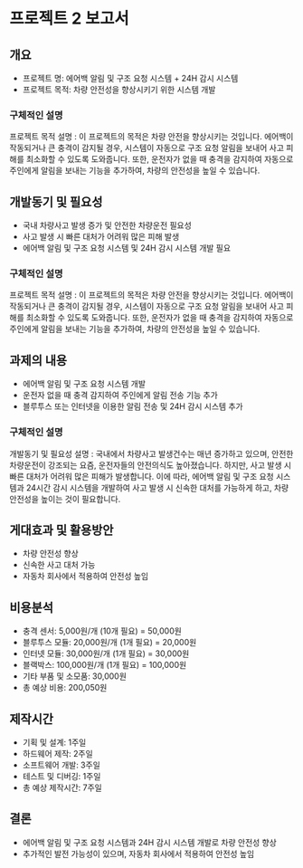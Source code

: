 # 프로젝트 2 보고서

## 개요

-   프로젝트 명: 에어백 알림 및 구조 요청 시스템 + 24H 감시 시스템
-   프로젝트 목적: 차량 안전성을 향상시키기 위한 시스템 개발

### 구체적인 설명

프로젝트 목적 설명 : 이 프로젝트의 목적은 차량 안전을 향상시키는 것입니다. 에어백이 작동되거나 큰 충격이 감지될 경우, 시스템이 자동으로 구조 요청 알림을 보내어 사고 피해를 최소화할 수 있도록 도와줍니다. 또한, 운전자가 없을 때 충격을 감지하여 자동으로 주인에게 알림을 보내는 기능을 추가하여, 차량의 안전성을 높일 수 있습니다.

## 개발동기 및 필요성

-   국내 차량사고 발생 증가 및 안전한 차량운전 필요성
-   사고 발생 시 빠른 대처가 어려워 많은 피해 발생
-   에어백 알림 및 구조 요청 시스템 및 24H 감시 시스템 개발 필요

### 구체적인 설명

프로젝트 목적 설명 : 이 프로젝트의 목적은 차량 안전을 향상시키는 것입니다. 에어백이 작동되거나 큰 충격이 감지될 경우, 시스템이 자동으로 구조 요청 알림을 보내어 사고 피해를 최소화할 수 있도록 도와줍니다. 또한, 운전자가 없을 때 충격을 감지하여 자동으로 주인에게 알림을 보내는 기능을 추가하여, 차량의 안전성을 높일 수 있습니다.

## 과제의 내용

-   에어백 알림 및 구조 요청 시스템 개발
-   운전자 없을 때 충격 감지하여 주인에게 알림 전송 기능 추가
-   블루투스 또는 인터넷을 이용한 알림 전송 및 24H 감시 시스템 추가

### 구체적인 설명

개발동기 및 필요성 설명 : 국내에서 차량사고 발생건수는 매년 증가하고 있으며, 안전한 차량운전이 강조되는 요즘, 운전자들의 안전의식도 높아졌습니다. 하지만, 사고 발생 시 빠른 대처가 어려워 많은 피해가 발생합니다. 이에 따라, 에어백 알림 및 구조 요청 시스템과 24시간 감시 시스템을 개발하여 사고 발생 시 신속한 대처를 가능하게 하고, 차량 안전성을 높이는 것이 필요합니다.

## 게대효과 및 활용방안

-   차량 안전성 향상
-   신속한 사고 대처 가능
-   자동차 회사에서 적용하여 안전성 높임

## 비용분석

-   충격 센서: 5,000원/개 (10개 필요) = 50,000원
-   블루투스 모듈: 20,000원/개 (1개 필요) = 20,000원
-   인터넷 모듈: 30,000원/개 (1개 필요) = 30,000원
-   블랙박스: 100,000원/개 (1개 필요) = 100,000원
-   기타 부품 및 소모품: 30,000원
-   총 예상 비용: 200,050원

## 제작시간

-   기획 및 설계: 1주일
-   하드웨어 제작: 2주일
-   소프트웨어 개발: 3주일
-   테스트 및 디버깅: 1주일
-   총 예상 제작시간: 7주일

## 결론

-   에어백 알림 및 구조 요청 시스템과 24H 감시 시스템 개발로 차량 안전성 향상
-   추가적인 발전 가능성이 있으며, 자동차 회사에서 적용하여 안전성 높임
